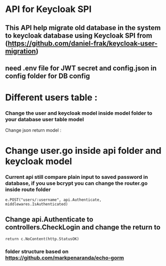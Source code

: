 # API for Keycloak SPI
## This API help migrate old database in the system to keycloak database using Keycloak SPI from (https://github.com/daniel-frak/keycloak-user-migration)

## need .env file for JWT secret and config.json in config folder for DB config

# Different users table :

### Change the user and keycloak model inside model folder to your database user table model

Change json return model :

# Change user.go inside api folder and keycloak model

### Current api still compare plain input to saved password in database, if you use bcrypt you can change the router.go inside route folder
```
e.POST("users/:username", api.Authenticate, middlewares.IsAuthenticated)
```
## Change api.Authenticate to controllers.CheckLogin and change the return to
```
return c.NoContent(http.StatusOK)
```
### folder structure based on https://github.com/markpenaranda/echo-gorm